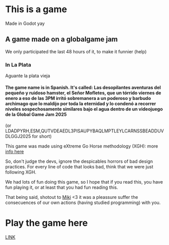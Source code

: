 # This is a game

Made in Godot yay

## A game made on a globalgame jam

We only participated the last 48 hours of it, to make it funnier (help)

### In La Plata

Aguante la plata vieja

#### The game name is in Spanish. It's called: Las desopilantes aventuras del pequeño y ruidoso hamster, el Señor Mofletes, que un tórrido viernes de enero a eso de las 3PM irritó sobremanera a un poderoso y barbudo archimago que lo maldijo por toda la eternidad y lo condenó a recorrer niveles sospechosamente similares bajo el agua dentro de un videojuego de la Global Game Jam 2025
(or LDADPYRH,ESM,QUTVDEAEDL3PISAUPYBAQLMPTLEYLCARNSSBEADDUVDLGGJ2025 for short)

This game was made using eXtreme Go Horse methodology (XGH): more [info here](https://medium.com/@dekaah/22-axioms-of-the-extreme-go-horse-methodology-xgh-9fa739ab55b4)

So, don't judge the devs, ignore the despicables horrors of bad design practices. For every line of code that looks bad, think that we were just following XGH.

We had lots of fun doing this game, so I hope that if you read this, you have fun playing it, or at least that you had fun reading this.

That being said, shotout to [Miki](https://github.com/nagykorte) <3 it was a pleassure suffer the consecuences of our own actions (having studied programming) with you.

# Play the game here

[LINK](https://dogui.itch.io/el-seor-mofletes)
